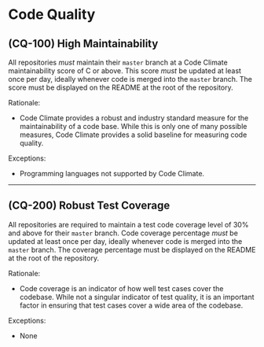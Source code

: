 # Code Quality

## (CQ-100) High Maintainability

All repositories *must* maintain their `master` branch at a Code Climate maintainability score of C or above. This score *must* be updated at least once per day, ideally whenever code is merged into the `master` branch. The score must be displayed on the README at the root of the repository.

Rationale:

- Code Climate provides a robust and industry standard measure for the maintainability of a code base. While this is only one of many possible measures, Code Climate provides a solid baseline for measuring code quality.

Exceptions:

- Programming languages not supported by Code Climate.

---

## (CQ-200) Robust Test Coverage

All repositories are required to maintain a test code coverage level of 30% and above for their `master` branch. Code coverage percentage *must* be updated at least once per day, ideally whenever code is merged into the `master` branch. The coverage percentage must be displayed on the README at the root of the repository.

Rationale:

- Code coverage is an indicator of how well test cases cover the codebase. While not a singular indicator of test quality, it is an important factor in ensuring that test cases cover a wide area of the codebase.

Exceptions:

- None
